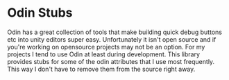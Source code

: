 # Odin Stubs
Odin has a great collection of tools that make building quick debug buttons etc into unity editors super easy. Unfortunately it isn't open source and if you're working on opensource projects may not be an option. For my projects I tend to use Odin at least during development. This library provides stubs for some of the odin attributes that I use most frequently. This way I don't have to remove them from the source right away.
